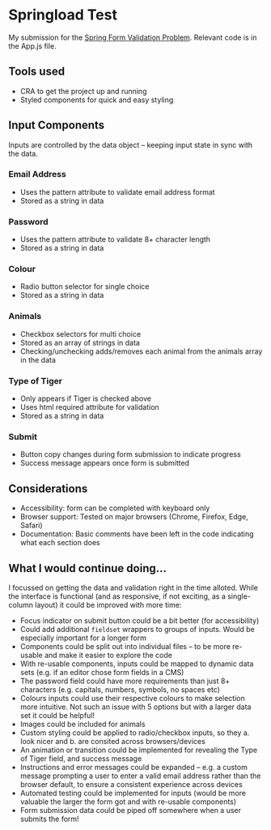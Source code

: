 # Springload Test
My submission for the [Spring Form Validation Problem](https://github.com/springload/form-validation-problem/). Relevant code is in the App.js file.

## Tools used
* CRA to get the project up and running
* Styled components for quick and easy styling

## Input Components
Inputs are controlled by the data object – keeping input state in sync with the data.

### Email Address
* Uses the pattern attribute to validate email address format
* Stored as a string in data

### Password
* Uses the pattern attribute to validate 8+ character length
* Stored as a string in data

### Colour
* Radio button selector for single choice
* Stored as a string in data

### Animals
* Checkbox selectors for multi choice
* Stored as an array of strings in data
* Checking/unchecking adds/removes each animal from the animals array in the data

### Type of Tiger
* Only appears if Tiger is checked above
* Uses html required attribute for validation
* Stored as a string in data

### Submit
* Button copy changes during form submission to indicate progress
* Success message appears once form is submitted

## Considerations
* Accessibility: form can be completed with keyboard only
* Browser support: Tested on major browsers (Chrome, Firefox, Edge, Safari)
* Documentation: Basic comments have been left in the code indicating what each section does

## What I would continue doing...
I focussed on getting the data and validation right in the time alloted. While the interface is functional (and as responsive, if not exciting, as a single-column layout) it could be improved with more time:
* Focus indicator on submit button could be a bit better (for accessibility)
* Could add additional `fieldset` wrappers to groups of inputs. Would be especially important for a longer form
* Components could be split out into individual files – to be more re-usable and make it easier to explore the code
* With re-usable components, inputs could be mapped to dynamic data sets (e.g. if an editor chose form fields in a CMS)
* The password field could have more requirements than just 8+ characters (e.g. capitals, numbers, symbols, no spaces etc)
* Colours inputs could use their respective colours to make selection more intuitive. Not such an issue with 5 options but with a larger data set it could be helpful!
* Images could be included for animals
* Custom styling could be applied to radio/checkbox inputs, so they a. look nicer and b. are consited across browsers/devices
* An animation or transition could be implemented for revealing the Type of Tiger field, and success message
* Instructions and error messages could be expanded – e.g. a custom message prompting a user to enter a valid email address rather than the browser default, to ensure a consistent experience across devices
* Automated testing could be implemented for inputs (would be more valuable the larger the form got and with re-usable components)
* Form submission data could be piped off somewhere when a user submits the form!

